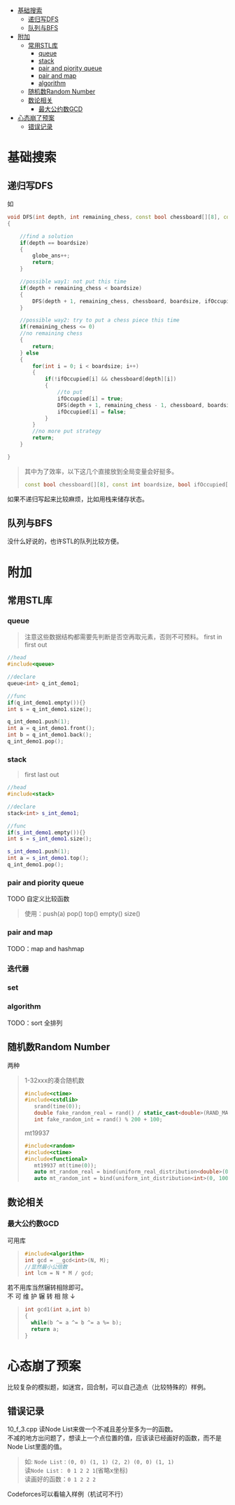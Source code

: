 
<!-- TOC -->

- [基础搜索](#基础搜索)
    - [递归写DFS](#递归写dfs)
    - [队列与BFS](#队列与bfs)
- [附加](#附加)
    - [常用STL库](#常用stl库)
        - [queue](#queue)
        - [stack](#stack)
        - [pair and piority queue](#pair-and-piority-queue)
        - [pair and map](#pair-and-map)
        - [algorithm](#algorithm)
    - [随机数Random Number](#随机数random-number)
    - [数论相关](#数论相关)
        - [最大公约数GCD](#最大公约数gcd)
- [心态崩了预案](#心态崩了预案)
    - [错误记录](#错误记录)

<!-- /TOC -->

# 基础搜索  
## 递归写DFS  

如
```c++
void DFS(int depth, int remaining_chess, const bool chessboard[][8], const int boardsize, bool ifOccupied[])
{

	//find a solution
	if(depth == boardsize)
	{	
		globe_ans++;
		return;
	}

	//possible way1: not put this time
	if(depth + remaining_chess < boardsize)
	{
		DFS(depth + 1, remaining_chess, chessboard, boardsize, ifOccupied);
	}

	//possible way2: try to put a chess piece this time
	if(remaining_chess <= 0)
	//no remaining chess
	{
		return;
	} else
	{
		for(int i = 0; i < boardsize; i++)
		{
			if(!ifOccupied[i] && chessboard[depth][i])
			{
				//to put
				ifOccupied[i] = true;
				DFS(depth + 1, remaining_chess - 1, chessboard, boardsize, ifOccupied);
				ifOccupied[i] = false;
			}
		}
		//no more put strategy
		return;
	}

}
```
> 其中为了效率，以下这几个直接放到全局变量会好挺多。 
> ```c++
> const bool chessboard[][8], const int boardsize, bool ifOccupied[]
> ```
 
如果不递归写起来比较麻烦，比如用栈来储存状态。


## 队列与BFS
没什么好说的，也许STL的队列比较方便。

# 附加
## 常用STL库
### queue
> 注意这些数据结构都需要先判断是否空再取元素，否则不可预料。
> first in first out  
```c++
//head
#include<queue>

//declare
queue<int> q_int_demo1;

//func
if(q_int_demo1.empty()){}
int s = q_int_demo1.size();

q_int_demo1.push(1);
int a = q_int_demo1.front();
int b = q_int_demo1.back();
q_int_demo1.pop();
```
### stack
> first last out
```c++
//head
#include<stack>

//declare
stack<int> s_int_demo1;

//func
if(s_int_demo1.empty()){}
int s = s_int_demo1.size();

s_int_demo1.push(1);
int a = s_int_demo1.top();
q_int_demo1.pop();
```
### pair and piority queue
TODO 自定义比较函数    
> 使用：push(a) pop() top() empty() size()
### pair and map
TODO：map and hashmap

### 迭代器

### set

### algorithm
TODO：sort 全排列

## 随机数Random Number
两种
> 1-32xxx的凑合随机数
>``` c++
>#include<ctime>
>#include<cstdlib>
>    srand(time(0));
>    double fake_random_real = rand() / static_cast<double>(RAND_MAX);
>    int fake_random_int = rand() % 200 + 100;
>```
> mt19937
> ```c++
> #include<random>
> #include<ctime>
> #include<functional>
>    mt19937 mt(time(0));
>    auto mt_random_real = bind(uniform_real_distribution<double>(0, 1), mt);
>    auto mt_random_int = bind(uniform_int_distribution<int>(0, 100000), mt);
> ```  

## 数论相关
### 最大公约数GCD
可用库
> ```c++
> #include<algorithm>
> int gcd = __gcd<int>(N, M);
> //显然最小公倍数
> int lcm = N * M / gcd;
> ```
若不用库当然辗转相除即可。  
不 可 维 护 辗 转 相 除 ↓ 
> ```c++
> int gcd1(int a,int b)
> {
> 	while(b ^= a ^= b ^= a %= b);
> 	return a;
> }
> ```

# 心态崩了预案
比较复杂的模拟题，如迷宫，回合制，可以自己造点（比较特殊的）样例。

## 错误记录
10_f_3.cpp
读Node List来做一个不减且差分至多为一的函数。  
不减的地方出问题了，想读上一个点位置的值，应该读已经画好的函数，而不是Node List里面的值。  
> 如: ```Node List：(0, 0) (1, 1) (2, 2) (0, 0) (1, 1) ```  
> 读```Node List： 0 1 2 2 1```(省略x坐标)  
> 读画好的函数：```0 1 2 2 2  ```   

Codeforces可以看输入样例（机试可不行）